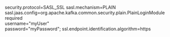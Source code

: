 security.protocol=SASL_SSL
sasl.mechanism=PLAIN
sasl.jaas.config=org.apache.kafka.common.security.plain.PlainLoginModule required \
  username="myUser" \
  password="myPassword";
ssl.endpoint.identification.algorithm=https
